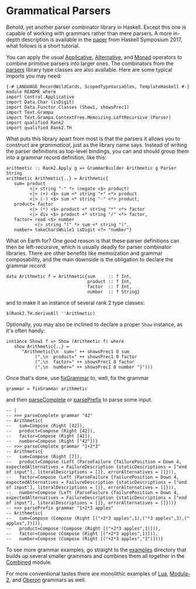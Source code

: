 Grammatical Parsers
===================

Behold, yet another parser combinator library in Haskell. Except this one is capable of working with grammars rather than mere parsers. A more in-depth description is available in the [paper](../Grampa.lhs.pdf) from Haskell Symposium 2017, what follows is a short tutorial.

You can apply the usual
[Applicative](http://hackage.haskell.org/package/base/docs/Control-Applicative.html#t:Applicative),
[Alternative](http://hackage.haskell.org/package/base/docs/Control-Applicative.html#t:Alternative), and
[Monad](http://hackage.haskell.org/package/base/docs/Control-Monad.html#t:Monad) operators to combine primitive parsers
into larger ones. The combinators from the [parsers](http://hackage.haskell.org/package/parsers) library type classes
are also available. Here are some typical imports you may need:

~~~ {.haskell}
{-# LANGUAGE RecordWildCards, ScopedTypeVariables, TemplateHaskell #-}
module README where
import Control.Applicative
import Data.Char (isDigit)
import Data.Functor.Classes (Show1, showsPrec1)
import Text.Grampa
import Text.Grampa.ContextFree.Memoizing.LeftRecursive (Parser)
import qualified Rank2
import qualified Rank2.TH
~~~

What puts this library apart from most is that the parsers it allows you to construct are *grammatical*, just as the
library name says. Instead of writing the parser definitions as top-level bindings, you can and should group them into
a grammar record definition, like this:

~~~ {.haskell}
arithmetic :: Rank2.Apply g => GrammarBuilder Arithmetic g Parser String
arithmetic Arithmetic{..} = Arithmetic{
   sum= product
         <|> string "-" *> (negate <$> product)
         <|> (+) <$> sum <* string "+" <*> product
         <|> (-) <$> sum <* string "-" <*> product,
   product= factor
         <|> (*) <$> product <* string "*" <*> factor
         <|> div <$> product <* string "/" <*> factor,
   factor= read <$> number
           <|> string "(" *> sum <* string ")",
   number= takeCharsWhile1 isDigit <?> "number"}
~~~

What on Earth for? One good reason is that these parser definitions can then be left-recursive, which is usually
deadly for parser combinator libraries. There are other benefits like memoization and grammar composability, and the
main downside is the obligation to declare the grammar record:

~~~ {.haskell}
data Arithmetic f = Arithmetic{sum     :: f Int,
                               product :: f Int,
                               factor  :: f Int,
                               number  :: f String}
~~~

and to make it an instance of several rank 2 type classes:

~~~ {.haskell}
$(Rank2.TH.deriveAll ''Arithmetic)
~~~

Optionally, you may also be inclined to declare a proper ``Show`` instance, as it's often handy:

~~~ {.haskell}
instance Show1 f => Show (Arithmetic f) where
   show Arithmetic{..} =
      "Arithmetic{\n  sum=" ++ showsPrec1 0 sum
           (",\n  product=" ++ showsPrec1 0 factor
           (",\n  factor=" ++ showsPrec1 0 factor
           (",\n  number=" ++ showsPrec1 0 number "}")))
~~~

Once that's done, use [fixGrammar](http://hackage.haskell.org/package/grammatical-parsers/docs/Text-Grampa.html#v:fixGrammar) to, well, fix the grammar

~~~ {.haskell}
grammar = fixGrammar arithmetic
~~~

and then [parseComplete](http://hackage.haskell.org/package/grammatical-parsers/docs/Text-Grampa.html#v:parseComplete)
or [parsePrefix](http://hackage.haskell.org/package/grammatical-parsers/docs/Text-Grampa.html#v:parsePrefix) to parse
some input.

~~~ {.haskell}
-- |
-- >>> parseComplete grammar "42"
-- Arithmetic{
--   sum=Compose (Right [42]),
--   product=Compose (Right [42]),
--   factor=Compose (Right [42]),
--   number=Compose (Right ["42"])}
-- >>> parseComplete grammar "1+2*3"
-- Arithmetic{
--   sum=Compose (Right [7]),
--   product=Compose (Left (ParseFailure {failurePosition = Down 4, expectedAlternatives = FailureDescription {staticDescriptions = ["end of input"], literalDescriptions = []}, errorAlternatives = []})),
--   factor=Compose (Left (ParseFailure {failurePosition = Down 4, expectedAlternatives = FailureDescription {staticDescriptions = ["end of input"], literalDescriptions = []}, errorAlternatives = []})),
--   number=Compose (Left (ParseFailure {failurePosition = Down 4, expectedAlternatives = FailureDescription {staticDescriptions = ["end of input"], literalDescriptions = []}, errorAlternatives = []}))}
-- >>> parsePrefix grammar "1+2*3 apples"
-- Arithmetic{
--   sum=Compose (Compose (Right [("+2*3 apples",1),("*3 apples",3),(" apples",7)])),
--   product=Compose (Compose (Right [("+2*3 apples",1)])),
--   factor=Compose (Compose (Right [("+2*3 apples",1)])),
--   number=Compose (Compose (Right [("+2*3 apples","1")]))}
~~~

To see more grammar examples, go straight to the
[examples](https://github.com/blamario/grampa/tree/master/grammatical-parsers/examples) directory that builds up several
smaller grammars and combines them all together in the
[Combined](https://github.com/blamario/grampa/blob/master/grammatical-parsers/examples/Combined.hs) module.

For more conventional tastes there are monolithic examples of
[Lua](https://github.com/blamario/language-lua2/blob/master/src/Language/Lua/Grammar.hs),
[Modula-2](https://hackage.haskell.org/package/language-Modula2), and
[Oberon](http://hackage.haskell.org/package/language-oberon) grammars as well.

